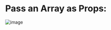 # Pass an Array as Props:

![image](https://user-images.githubusercontent.com/35109743/42749751-675acb1c-88ed-11e8-89bd-d2cbfe7c92e4.png)

